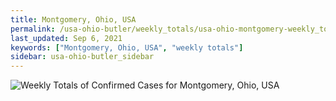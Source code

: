 ```yaml
---
title: Montgomery, Ohio, USA
permalink: /usa-ohio-butler/weekly_totals/usa-ohio-montgomery-weekly_totals.html
last_updated: Sep 6, 2021
keywords: ["Montgomery, Ohio, USA", "weekly totals"]
sidebar: usa-ohio-butler_sidebar
---
```


![Weekly Totals of Confirmed Cases for Montgomery, Ohio, USA](/covid_tracker/images/graphs/usa-ohio-montgomery-weekly_totals_graph.png)

